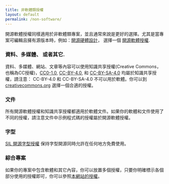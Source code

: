 ```yaml
---
title: 非軟體類授權
layout: default
permalink: /non-software/
---
```


開源軟體授權同樣適用於非軟體類專案，並且通常來說是更好的選擇。尤其是當專案可編輯且擁有源版本時，例如：[開源硬體設計](http://www.oshwa.org/definition/chinese/)， 選擇一個 [開源軟體授權](/licenses/).

### 資料、多媒體、 或者其它.

資料、多媒體、網站、文章等內容可以使用知識共享授權(Creative Commons，也稱為CC授權)，[CC0-1.0](/licenses/cc0-1.0/), [CC-BY-4.0](/licenses/cc-by-4.0/), 和 [CC-BY-SA-4.0](/licenses/cc-by-sa-4.0/) 均屬於知識共享授權，請注意： CC-BY-4.0 和 CC-BY-SA-4.0 不可以用於軟體。你可以到 [creativecommons.org](https://creativecommons.org/choose/) 選擇一個合適的授權。

### 文件

所有開源軟體授權和知識共享授權都適用於軟體文件。如果你的軟體和文件使用了不同的授權，請注意文件中示例程式碼的授權屬於開源軟體授權。

### 字型

[SIL 開源字型授權](/licenses/ofl-1.1/) 保持字型開源同時允許在任何地方免費使用。

### 綜合專案

如果你的專案中包含軟體和其它內容，你可以放置多個授權，只要你明確標示各個部分使用的授權即可，你可以參照[本網站的授權](https://github.com/ChooseLicense/ChooseLicense.github.io/#license)。

